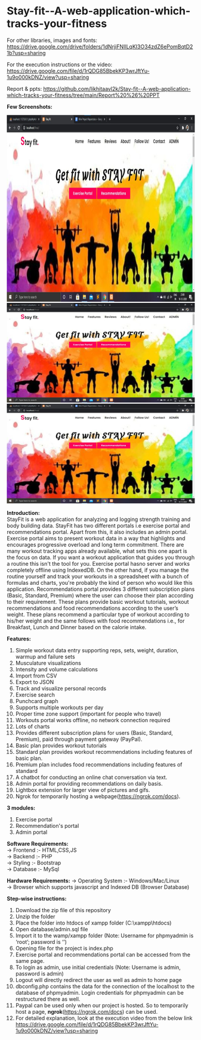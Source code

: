 # Stay-fit--A-web-application-which-tracks-your-fitness

For other libraries, images and fonts:
https://drive.google.com/drive/folders/1dNrjiFNIlLqKI3O34zdZ6ePomBqtD21b?usp=sharing

For the execution instructions or the video:
https://drive.google.com/file/d/1rQDG85BbekKP3wrJftYu-1u9o000kDNZ/view?usp=sharing

Report & ppts: https://github.com/likhitaavl2k/Stay-fit--A-web-application-which-tracks-your-fitness/tree/main/Report%20%26%20PPT

<b>Few Screenshots:</b>

<img src="Screenshots/Picture1.jpg" width="600px" height="500px">
<img src="Screenshots/Picture1.jpg" >
<img src="Screenshots/Picture1.jpg" >

<b>Introduction:</b><br>
StayFit is a web application for analyzing and logging strength training and body building data. StayFit has two different portals i.e exercise portal and recommendations portal. Apart from this, it also includes an admin portal.
Exercise portal aims to present workout data in a way that highlights and encourages progressive overload and long term commitment. There are many workout tracking apps already available, what sets this one apart is the focus on data. If you want a workout application that guides you through a routine this isn't the tool for you. Exercise portal hasno server and works completely offline using IndexedDB.
On the other hand, if you manage the routine yourself and track your workouts in a spreadsheet with a bunch of formulas and charts, you're probably the kind of person who would like this application. 
Recommendations portal provides 3 different subscription plans (Basic, Standard, Premium) where the user can choose their plan according to their requirement. These plans provide basic workout tutorials, workout recommendations and food recommendations according to the user’s weight.
These plans recommend a particular type of workout according to his/her weight and the same follows with food recommendations i.e., for Breakfast, Lunch and Dinner based on the calorie intake.

<b>Features:</b><br>
   1. Simple workout data entry supporting reps, sets, weight, duration, warmup and failure sets
   2. Musculature visualizations
   3. Intensity and volume calculations
   4. Import from CSV
   5. Export to JSON
   6. Track and visualize personal records 
   7. Exercise search
   8. Punchcard graph
   9. Supports multiple workouts per day
  10. Proper time zone support (important for people who travel)
  11. Workouts portal works offline, no network connection required
  12. Lots of charts
  13. Provides different subscription plans for users (Basic, Standard, Premium), paid through payment gateway (PayPal).
  14. Basic plan provides workout tutorials 
  15. Standard plan provides workout recommendations including features of basic plan.
  16. Premium plan includes food recommendations including features of standard
  17. A chatbot for conducting an online chat conversation via text.
  18. Admin portal for providing recommendations on daily basis.
  19. Lightbox extension for larger view of pictures and gifs.
  20. Ngrok for temporarily hosting a webpage(https://ngrok.com/docs).
 
<b>3 modules:</b>
  1. Exercise portal
  2. Recommendation's portal
  3. Admin portal
  
<b>Software Requirements:</b></br>
-> Frontend :- HTML,CSS,JS<br>
-> Backend :- PHP<br>
-> Styling :- Bootstrap<br>
-> Database :- MySql<br>

<b>Hardware Requirements:</b>
-> Operating System :- Windows/Mac/Linux<br>
-> Browser which supports javascript and Indexed DB (Browser Database)

<b>Step-wise instructions:</b>
  1. Download the zip file of this repository
  2. Unzip the folder 
  3. Place the folder into htdocs of xampp folder (C:\xampp\htdocs)
  4. Open database/admin.sql file 
  5. Import it to the wamp/xampp folder (Note: Username for phpmyadmin is ‘root’; password is ‘’)
  6. Opening file for the project is index.php
  7. Exercise portal and recommendations portal can be accessed from the same page.
  8. To login as admin, use initial credentials (Note: Username is admin, password is admin)
  9. Logout will directly redirect the user as well as admin to home page
  10. dbconfig.php contains the data for the connection of the localhost to the database of phpmyadmin. Login credentials for phpmyadmin can be restructured there as well.
  11. Paypal can be used only when our project is hosted. So to temporarily host a page, <b>ngrok</b>(https://ngrok.com/docs) can be used. 
  12. For detailed explanation, look at the execution video from the below link
  	https://drive.google.com/file/d/1rQDG85BbekKP3wrJftYu-1u9o000kDNZ/view?usp=sharing
